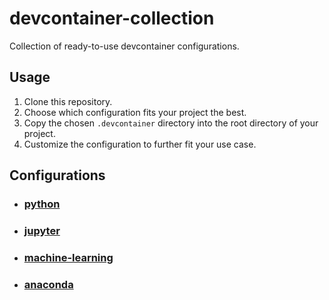 # devcontainer-collection
Collection of ready-to-use devcontainer configurations.

## Usage
1. Clone this repository.
2. Choose which configuration fits your project the best.
3. Copy the chosen `.devcontainer` directory into the root directory of your project.
4. Customize the configuration to further fit your use case.

## Configurations

* ### [python](https://github.com/DrKarambit/devcontainer-collection/tree/main/python/.devcontainer)
* ### [jupyter](https://github.com/DrKarambit/devcontainer-collection/tree/main/jupyter/.devcontainer)
* ### [machine-learning](https://github.com/DrKarambit/devcontainer-collection/tree/main/machine-learning/.devcontainer)
* ### [anaconda](https://github.com/DrKarambit/devcontainer-collection/tree/main/anaconda/.devcontainer)
